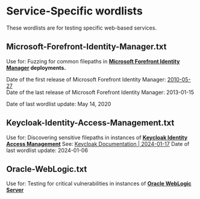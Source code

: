 # Service-Specific wordlists

These wordlists are for testing specific web-based services.

## Microsoft-Forefront-Identity-Manager.txt
Use for: Fuzzing for common filepaths in **[Microsoft Forefront Identity Manager](https://learn.microsoft.com/en-us/previous-versions/windows/desktop/forefront-2010/ee652374(v=vs.100)) deployments.**

Date of the first release of Microsoft Forefront Identity Manager: [2010-05-27](https://learn.microsoft.com/en-us/lifecycle/products/?terms=forefront%20identity)    
Date of the last release of Microsoft Forefront Identity Manager: 2013-01-15

Date of last wordlist update: May 14, 2020

## Keycloak-Identity-Access-Management.txt
Use for: Discovering sensitive filepaths in instances of **[Keycloak Identity Access Management](https://www.keycloak.org/)**
See: [Keycloak Documentation | 2024-01-17](https://web.archive.org/web/20240117210451/https://www.keycloak.org/docs/latest/securing_apps/)
Date of last wordlist update: 2024-01-06

## Oracle-WebLogic.txt
Use for: Testing for critical vulnerabilities in instances of **[Oracle WebLogic Server](https://www.oracle.com/java/weblogic/)**

